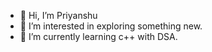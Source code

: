 - 👋 Hi, I’m Priyanshu 
- 👀 I’m interested in exploring something new.
- 🌱 I’m currently learning c++ with DSA.


<!---
priyanshu754/priyanshu754 is a ✨ special ✨ repository because its `README.md` (this file) appears on your GitHub profile.
You can click the Preview link to take a look at your changes.
--->
